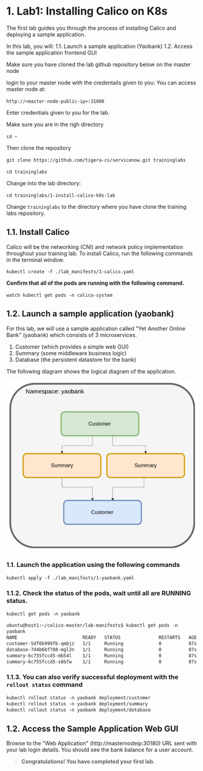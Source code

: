 # 1. Lab1: Installing Calico on K8s

The first lab guides you through the process of installing Calico and deploying a sample application. 

In this lab, you will:
1.1. Launch a sample application (Yaobank) 
1.2. Access the sample application frontend GUI

Make sure you have cloned the lab github repository below on the master node

login to your master node with the credentails given to you:
You can access master node at:

`http://<master-node-public-ip>:31000`

Enter credentials given to you for the lab.

Make sure you are in the righ directory

`cd ~`

Then clone the repository

`git clone https://github.com/tigera-cs/servicenow.git traininglabs`

`cd traininglabs`

Change into the lab directory:

`cd traininglabs/1-install-calico-k8s-lab`

Change `traininglabs` to the directory where you have clone the training labs repository.

## 1.1. Install Calico

Calico will be the networking (CNI) and network policy implementation throughout your training lab. To install Calico, run the following commands in the terminal window.

```
kubectl create -f ./lab_manifests/1-calico.yaml
```

**Confirm that all of the pods are running with the following command.**

`watch kubectl get pods -n calico-system`

## 1.2. Launch a sample application (yaobank)

For this lab, we will use a sample application called "Yet Another Online Bank" (yaobank) which consists of 3 microservices.
1. Customer (which provides a simple web GUI)
2. Summary (some middleware business logic)
3. Database (the persistent datastore for the bank)


The following diagram shows the logical diagram of the application.

![yaobank](img/1-yaobank.jpg)

### 1.1. Launch the application using the following commands

```
kubectl apply -f ./lab_manifests/1-yaobank.yaml
```

### 1.1.2. Check the status of the pods, wait until all are RUNNING status.
```
kubectl get pods -n yaobank
```

```
ubuntu@host1:~/calico-master/lab-manifests$ kubectl get pods -n yaobank
NAME                        READY   STATUS              RESTARTS   AGE
customer-5df6b999fb-qmbjz   1/1     Running             0          87s
database-7d4b6bf788-mgl2n   1/1     Running             0          87s
summary-6c755fccd5-mb54l    1/1     Running             0          87s
summary-6c755fccd5-s6b7w    1/1     Running             0          87s
```

### 1.1.3. You can also verify successful deployment with the `rollout status` command

```
kubectl rollout status -n yaobank deployment/customer
kubectl rollout status -n yaobank deployment/summary
kubectl rollout status -n yaobank deployment/database
```


## 1.2. Access the Sample Application Web GUI

Browse to the "Web Application" (http://masternodeip:30180) URL sent with your lab login details. You should see the bank balance for a user account.
 

> __Congratulations! You have completed your first lab.__

